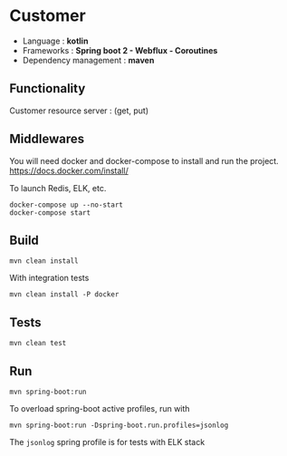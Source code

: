 # Customer

* Language : **kotlin**
* Frameworks : **Spring boot 2 - Webflux - Coroutines**
* Dependency management : **maven**

## Functionality

Customer resource server : (get, put)


## Middlewares

You will need docker and docker-compose to install and run the project. https://docs.docker.com/install/

To launch Redis, ELK, etc.
```
docker-compose up --no-start
docker-compose start
```

## Build
```
mvn clean install
```

With integration tests
```
mvn clean install -P docker
```


## Tests
```
mvn clean test  
```

## Run 
```
mvn spring-boot:run
```

To overload spring-boot active profiles, run with
```
mvn spring-boot:run -Dspring-boot.run.profiles=jsonlog
```
The `jsonlog` spring profile is for tests with ELK stack
